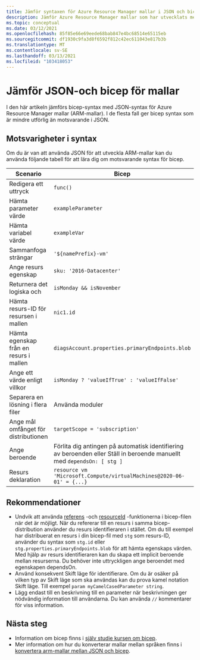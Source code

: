 ```yaml
---
title: Jämför syntaxen för Azure Resource Manager mallar i JSON och bicep
description: Jämför Azure Resource Manager mallar som har utvecklats med JSON och bicep och visar hur du konverterar mellan språken.
ms.topic: conceptual
ms.date: 03/12/2021
ms.openlocfilehash: 85f85e66e69eede68bab847e4bc68514e65115eb
ms.sourcegitcommit: df1930c9fa3d8f6592f812c42ec611043e817b3b
ms.translationtype: MT
ms.contentlocale: sv-SE
ms.lasthandoff: 03/13/2021
ms.locfileid: "103418053"
---
```

# <a name="comparing-json-and-bicep-for-templates"></a>Jämför JSON-och bicep för mallar

I den här artikeln jämförs bicep-syntax med JSON-syntax för Azure Resource Manager mallar (ARM-mallar). I de flesta fall ger bicep syntax som är mindre utförlig än motsvarande i JSON.

## <a name="syntax-equivalents"></a>Motsvarigheter i syntax

Om du är van att använda JSON för att utveckla ARM-mallar kan du använda följande tabell för att lära dig om motsvarande syntax för bicep.

| Scenario | Bicep | JSON |
| -------- | ------------ | ----- |
| Redigera ett uttryck | `func()` | `"[func()]"` |
| Hämta parameter värde | `exampleParameter` | `[parameters('exampleParameter'))]` |
| Hämta variabel värde | `exampleVar` | `[variables('exampleVar'))]` |
| Sammanfoga strängar | `'${namePrefix}-vm'` | `[concat(parameters('namePrefix'), '-vm')]` |
| Ange resurs egenskap | `sku: '2016-Datacenter'` | `"sku": "2016-Datacenter",` |
| Returnera det logiska och | `isMonday && isNovember` | `[and(parameter('isMonday'), parameter('isNovember'))]` |
| Hämta resurs-ID för resursen i mallen | `nic1.id` | `[resourceId('Microsoft.Network/networkInterfaces', variables('nic1Name'))]` |
| Hämta egenskap från en resurs i mallen | `diagsAccount.properties.primaryEndpoints.blob` | `[reference(resourceId('Microsoft.Storage/storageAccounts', variables('diagStorageAccountName'))).primaryEndpoints.blob]` |
| Ange ett värde enligt villkor | `isMonday ? 'valueIfTrue' : 'valueIfFalse'` | `[if(parameters('isMonday'), 'valueIfTrue', 'valueIfFalse')]` |
| Separera en lösning i flera filer | Använda moduler | Använd länkade mallar |
| Ange mål omfånget för distributionen | `targetScope = 'subscription'` | `"$schema": "https://schema.management.azure.com/schemas/2018-05-01/subscriptionDeploymentTemplate.json#"` |
| Ange beroende | Förlita dig antingen på automatisk identifiering av beroenden eller Ställ in beroende manuellt med `dependsOn: [ stg ]` | `"dependsOn": ["[resourceId('Microsoft.Storage/storageAccounts', 'parameters('storageAccountName'))]"]` |
| Resurs deklaration | `resource vm 'Microsoft.Compute/virtualMachines@2020-06-01' = {...}` | `"resources": [ { "type": "Microsoft.Compute/virtualMachines", "apiVersion": "2020-06-01", ... } ]` |

## <a name="recommendations"></a>Rekommendationer

* Undvik att använda [referens](template-functions-resource.md#reference) -och [resourceId](template-functions-resource.md#resourceid) -funktionerna i bicep-filen när det är möjligt. När du refererar till en resurs i samma bicep-distribution använder du resurs identifieraren i stället. Om du till exempel har distribuerat en resurs i din bicep-fil med `stg` som resurs-ID, använder du syntax som `stg.id` eller `stg.properties.primaryEndpoints.blob` för att hämta egenskaps värden. Med hjälp av resurs identifieraren kan du skapa ett implicit beroende mellan resurserna. Du behöver inte uttryckligen ange beroendet med egenskapen dependsOn.
* Använd konsekvent Skift läge för identifierare. Om du är osäker på vilken typ av Skift läge som ska användas kan du prova kamel notation Skift läge. Till exempel `param myCamelCasedParameter string`.
* Lägg endast till en beskrivning till en parameter när beskrivningen ger nödvändig information till användarna. Du kan använda `//` kommentarer för viss information.

## <a name="next-steps"></a>Nästa steg

* Information om bicep finns i [själv studie kursen om bicep](./bicep-tutorial-create-first-bicep.md).
* Mer information om hur du konverterar mallar mellan språken finns i [konvertera arm-mallar mellan JSON och bicep](bicep-decompile.md).
